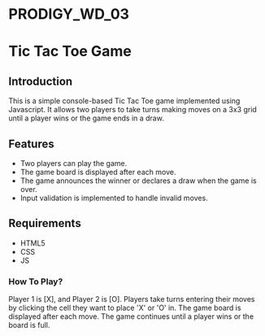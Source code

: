 # PRODIGY_WD_03

# Tic Tac Toe Game

## Introduction
This is a simple console-based Tic Tac Toe game implemented using Javascript. It allows two players to take turns making moves on a 3x3 grid until a player wins or the game ends in a draw.

## Features
- Two players can play the game.
- The game board is displayed after each move.
- The game announces the winner or declares a draw when the game is over.
- Input validation is implemented to handle invalid moves.

## Requirements
- HTML5
- CSS
- JS

### How To Play?
Player 1 is [X], and Player 2 is [O].
Players take turns entering their moves by clicking the cell they want to place 'X' or 'O' in.
The game board is displayed after each move.
The game continues until a player wins or the board is full.
